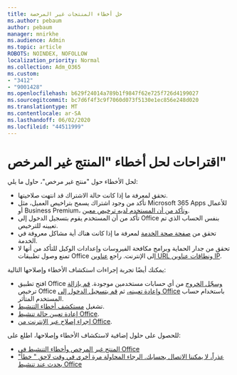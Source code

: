 ```yaml
---
title: حل أخطاء المنتجات غير المرخصة
ms.author: pebaum
author: pebaum
manager: mnirkhe
ms.audience: Admin
ms.topic: article
ROBOTS: NOINDEX, NOFOLLOW
localization_priority: Normal
ms.collection: Adm_O365
ms.custom:
- "3412"
- "9001428"
ms.openlocfilehash: b629f24014a789b1f9847f62e725f726d4199027
ms.sourcegitcommit: bc7d6f4f3c9f7060d073f5130e1ec856e248d020
ms.translationtype: MT
ms.contentlocale: ar-SA
ms.lasthandoff: 06/02/2020
ms.locfileid: "44511999"
---
```

# <a name="suggestions-for-solving-unlicensed-product-errors"></a>اقتراحات لحل أخطاء "المنتج غير المرخص"

لحل الأخطاء حول "منتج غير مرخص"، حاول ما يلي:

- تحقق لمعرفة ما إذا كانت حالة الاشتراك قد انتهت صلاحيتها.
- تأكد من وجود اشتراك يسمح بتراخيص العميل، مثل Microsoft 365 Apps للأعمال أو Business Premium، [وتأكد من أن المستخدم لديه ترخيص معين](https://docs.microsoft.com/microsoft-365/admin/add-users/add-users). 
- تأكد من أن المستخدم يقوم بتسجيل الدخول إلى Office بنفس الحساب الذي تم تعيينه للترخيص.
- تحقق من [صفحة صحة الخدمة](https://docs.microsoft.com/office365/enterprise/view-service-health) لمعرفة ما إذا كانت هناك أية مشاكل معروفة في الخدمة.
- تحقق من جدار الحماية وبرامج مكافحة الفيروسات وإعدادات الوكيل للتأكد من أنها لا تمنع وصول تطبيقات Office إلى الإنترنت. راجع [عناوين URL ونطاقات عناوين IP](https://docs.microsoft.com/office365/enterprise/urls-and-ip-address-ranges).

يمكنك أيضًا تجربة إجراءات استكشاف الأخطاء وإصلاحها التالية: 

- افتح تطبيق Office [وسجّل الخروج](https://support.office.com/article/5a20dc11-47e9-4b6f-945d-478cb6d92071) من أي حسابات مستخدمين موجودة. [قم بإزالة](https://docs.microsoft.com/microsoft-365/admin/manage/remove-licenses-from-users) ترخيص Office [وإعادة تعيينه،](https://docs.microsoft.com/microsoft-365/admin/manage/assign-licenses-to-users) ثم [قم بتسجيل الدخول إلى Office](https://support.office.com/article/628ea040-f265-49de-b986-be09c3ebf8a9) باستخدام حساب المستخدم المتأثر.
- تشغيل [مستكشف أخطاء التنشيط](https://aka.ms/SARA-OfficeActivation-Alchemy).
- [إعادة تعيين حالة تنشيط Office](https://docs.microsoft.com/office365/troubleshoot/activation/reset-office-365-proplus-activation-state). 
- [إجراء إصلاح عبر الإنترنت من Office](https://support.office.com/Article/7821d4b6-7c1d-4205-aa0e-a6b40c5bb88b).

للحصول على حلول إضافية لاستكشاف الأخطاء وإصلاحها، اطلع على: 

- [المنتج غير المرخص وأخطاء التنشيط في Office](https://support.office.com/Article/0d23d3c0-c19c-4b2f-9845-5344fedc4380)
- ["عذراً، لا يمكننا الاتصال بحسابك. الرجاء المحاولة مرة أخرى في وقت لاحق " خطأ يحدث عند تنشيط Office](https://docs.microsoft.com/office/troubleshoot/activation-installation/issue-when-activate-office-from-office-365)